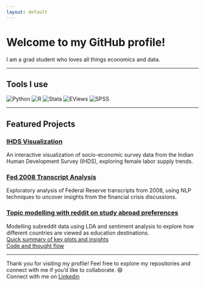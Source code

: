 ```yaml
---
layout: default
---
```


# Welcome to my GitHub profile! 
I am a grad student who loves all things economics and data.

---

## Tools I use
![Python](https://img.shields.io/badge/Python-3776AB?style=for-the-badge&logo=python&logoColor=white)
![R](https://img.shields.io/badge/R-276DC3?style=for-the-badge&logo=r&logoColor=white)
![Stata](https://img.shields.io/badge/Stata-1F91CF?style=for-the-badge&logo=stata&logoColor=white)
![EViews](https://img.shields.io/badge/EViews-003366?style=for-the-badge&logo=eviews&logoColor=white)
![SPSS](https://img.shields.io/badge/SPSS-FF9900?style=for-the-badge&logo=spss&logoColor=white)

---

## Featured Projects

### [IHDS Visualization](https://github.com/aish-droid/RA-work/blob/main/RA%20descriptive%20visualization.ipynb)
An interactive visualization of socio-economic survey data from the Indian Human Development Survey (IHDS), exploring female labor supply trends.

### [Fed 2008 Transcript Analysis](https://github.com/aish-droid/aish-droid.github.io/blob/gh-pages/Fed%202008%20Transcript%20analysis%20.ipynb)
Exploratory analysis of Federal Reserve transcripts from 2008, using NLP techniques to uncover insights from the financial crisis discussions.

### [Topic modelling with reddit on study abroad preferences](https://github.com/aish-droid/aish-droid.github.io/tree/topic_modelling)
Modelling subreddit data using LDA and sentiment analysis to explore how different countries are viewed as education destinations.  
[Quick summary of key plots and insights](https://github.com/aish-droid/aish-droid.github.io/blob/topic_modelling/Summary%20of%20insights.docx)  
[Code and thought flow](https://colab.research.google.com/drive/1dxGjomuwo9Ihg0ysc_xyL50v1VbYCiCh?usp=sharing)

---

Thank you for visiting my profile! Feel free to explore my repositories and connect with me if you’d like to collaborate. 😄  
Connect with me on [Linkedin](https://www.linkedin.com/in/aishwarya-venkat-/)
